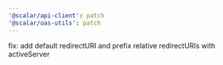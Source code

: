 ```yaml
---
'@scalar/api-client': patch
'@scalar/oas-utils': patch
---
```


fix: add default redirectURI and prefix relative redirectURIs with activeServer
